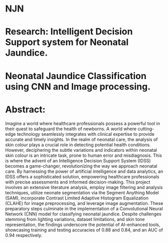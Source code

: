 # NJN
# Research: Intelligent Decision Support system for Neonatal Jaundice.

# Neonatal Jaundice Classification using CNN and Image processing.

# Abstract: 
Imagine a world where healthcare professionals possess a powerful tool in their quest to safeguard the health of newborns. A world where cutting-edge technology seamlessly integrates with clinical expertise to provide accurate and timely insights. In the realm of neonatal care, the analysis of skin colour plays a crucial role in detecting potential health conditions. However, deciphering the subtle variations and
indicators within neonatal skin colour is an intricate task, prone to human error and misdiagnosis. This is where the advent of an Intelligence Decision Support System (IDSS) becomes a game-changer, revolutionizing the way we approach neonatal care. By harnessing the power of artificial intelligence and data analytics, an IDSS offers a sophisticated solution, empowering healthcare professionals with precise assessments and informed decision-making. This project involves an extensive literature analysis, employ image filtering and analysis techniques, utilize neonate segmentation via the Segment Anything Model (SAM), incorporate Contrast Limited Adaptive Histogram Equalization (CLAHE) for image preprocessing, and leverage image augmentation. These preparatory steps culminate in the implementation of a Convolutional Neural Network (CNN) model for classifying neonatal jaundice. Despite challenges stemming from lighting variations, dataset limitations, and skin tone representation, the findings underscore the potential of AI-enhanced tools, showcasing training and testing accuracies of 0.88 and 0.84, and an AUC of 0.94 respectively.
